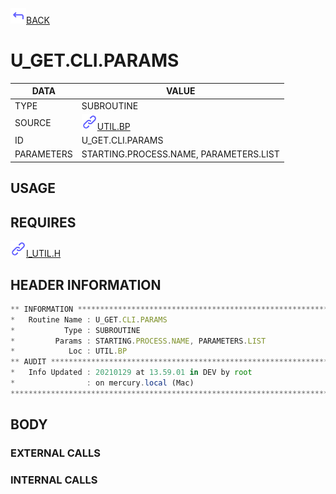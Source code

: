 <img src="../.resources/themes/unicons-line-6563ff/corner-up-left-alt.svg" alt="BACK" width="25" />[BACK](../DOCS/UTIL.BP.md)  
# U_GET.CLI.PARAMS  
|DATA|VALUE|
| --- | --- |
|TYPE|SUBROUTINE|
|SOURCE|<img src="../.resources/themes/unicons-line-6563ff/link.svg" alt="UTIL.BP" width="25" />[UTIL.BP](../DOCS/UTIL.BP.md)|
|ID|U_GET.CLI.PARAMS|
|PARAMETERS|STARTING.PROCESS.NAME, PARAMETERS.LIST|
    
## USAGE  
  
## REQUIRES  
<img src="../.resources/themes/unicons-line-6563ff/link.svg" alt="I_UTIL.H" width="25" />[I_UTIL.H](../DOCS.PAGE/I_UTIL.H.md)  
    
## HEADER INFORMATION  
```javascript
** INFORMATION ****************************************************************
*   Routine Name : U_GET.CLI.PARAMS
*           Type : SUBROUTINE
*         Params : STARTING.PROCESS.NAME, PARAMETERS.LIST
*            Loc : UTIL.BP
** AUDIT **********************************************************************
*   Info Updated : 20210129 at 13.59.01 in DEV by root
*                : on mercury.local (Mac)
*******************************************************************************

```
## BODY  
### EXTERNAL CALLS  
### INTERNAL CALLS  
  
